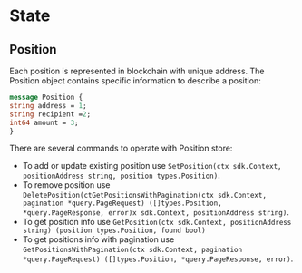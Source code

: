 # State

## Position

Each position is represented in blockchain with unique address.
The Position object contains specific information to describe a position:
``` protobuf
message Position {
string address = 1;
string recipient =2;
int64 amount = 3;
}
```
There are several commands to operate with Position store:
* To add or update existing position use `SetPosition(ctx sdk.Context, positionAddress string, position types.Position)`.
* To remove position use `DeletePosition(ctGetPositionsWithPagination(ctx sdk.Context, pagination *query.PageRequest) ([]types.Position, *query.PageResponse, error)x sdk.Context, positionAddress string)`.
* To get position info use `GetPosition(ctx sdk.Context, positionAddress string) (position types.Position, found bool)`
* To get positions info with pagination use `GetPositionsWithPagination(ctx sdk.Context, pagination *query.PageRequest) ([]types.Position, *query.PageResponse, error)`.
